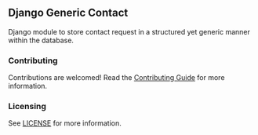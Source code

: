 ## Django Generic Contact

Django module to store contact request in a structured yet generic manner within the database.

### Contributing

Contributions are welcomed! Read the [Contributing Guide](CONTRIBUTING.md) for more information.

### Licensing

See [LICENSE](LICENSE) for more information.
